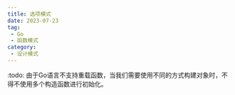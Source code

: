 ```yaml
---
title: 选项模式
date: 2023-07-23
tag:
 - Go
 - 函数模式
category:
 - 设计模式
---
```


:todo:
由于Go语言不支持重载函数，当我们需要使用不同的方式构建对象时，不得不使用多个构造函数进行初始化。
